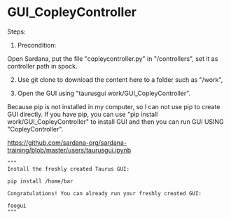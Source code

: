 # GUI_CopleyController

Steps:

1. Precondition: 

 Open Sardana, put the file "copleycontroller.py" in "/controllers", set it as controller path in spock. 

2. Use git clone to download the content here to a folder such as "/work", 

3. Open the GUI using "taurusgui work/GUI_CopleyController". 

Because pip is not installed in my computer, so I can not use pip to create GUI directly. If you have pip, you can use "pip install work/GUI_CopleyController" to install GUI and then you can run GUI USING "CopleyController".

https://github.com/sardana-org/sardana-training/blob/master/users/taurusgui.ipynb

    """
    Install the freshly created Taurus GUI:

    pip install /home/bar

    Congratulations! You can already run your freshly created GUI:

    foogui
    """

